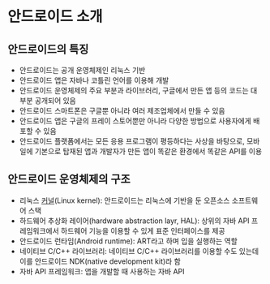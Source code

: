 # 안드로이드 소개
## 안드로이드의 특징
* 안드로이드는 공개 운영체제인 리눅스 기반
* 안드로이드 앱은 자바나 코틀린 언어를 이용해 개발
* 안드로이드 운영체제의 주요 부분과 라이브러리, 구글에서 만든 앱 등의 코드는 대부분 공개되어 있음
* 안드로이드 스마트폰은 구글뿐 아니라 여러 제조업체에서 만들 수 있음
* 안드로이드 앱은 구글의 프레이 스토어뿐만 아니라 다양한 방법으로 사용자에게 배포할 수 있음
* 안드로이드 플랫폼에서는 모든 응용 프로그램이 평등하다는 사상을 바탕으로, 모바일에 기본으로 탑재된 앱과 개발자가 만든 앱이 똑같은 환경에서 똑같은 API를 이용

## 안드로이드 운영체제의 구조
* 리눅스 [커널](https://github.com/Becomeproo/Study/blob/master/Terms/Kernel.md)(Linux kernel): 안드로이드는 리눅스에 기반을 둔 오픈소스 소프트웨어 스택
* 하드웨어 추상화 레이어(hardware abstraction layr, HAL): 상위의 자바 API 프레임워크에서 하드웨어 기능을 이용할 수 있게 표준 인터페이스를 제공
* 안드로이드 런타임(Android runtime): ART라고 하며 입을 실행하는 역할
* 네이티브 C/C++ 라이브러리: 네이티브 C/C++ 라이브러리를 이용할 수도 있는데 이를 안드로이드 NDK(native development kit)라 함
* 자바 API 프레임워크: 앱을 개발할 때 사용하는 자바 API
